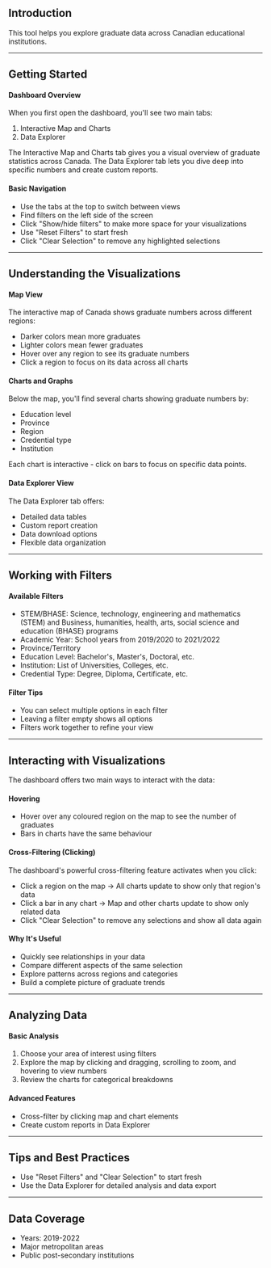 ## Introduction

This tool helps you explore graduate data across Canadian educational institutions.

---

## Getting Started

#### Dashboard Overview
When you first open the dashboard, you'll see two main tabs:
1. Interactive Map and Charts
2. Data Explorer

The Interactive Map and Charts tab gives you a visual overview of graduate statistics across Canada. The Data Explorer tab lets you dive deep into specific numbers and create custom reports.

#### Basic Navigation
- Use the tabs at the top to switch between views
- Find filters on the left side of the screen
- Click "Show/hide filters" to make more space for your visualizations
- Use "Reset Filters" to start fresh
- Click "Clear Selection" to remove any highlighted selections

---

## Understanding the Visualizations

#### Map View
The interactive map of Canada shows graduate numbers across different regions:
- Darker colors mean more graduates
- Lighter colors mean fewer graduates
- Hover over any region to see its graduate numbers
- Click a region to focus on its data across all charts

#### Charts and Graphs
Below the map, you'll find several charts showing graduate numbers by:
- Education level
- Province
- Region
- Credential type
- Institution

Each chart is interactive - click on bars to focus on specific data points.

#### Data Explorer View
The Data Explorer tab offers:
- Detailed data tables
- Custom report creation
- Data download options
- Flexible data organization

---

## Working with Filters

#### Available Filters
- STEM/BHASE: Science, technology, engineering and mathematics (STEM) and Business, humanities, health, arts, social science and education (BHASE) programs
- Academic Year: School years from 2019/2020 to 2021/2022
- Province/Territory
- Education Level: Bachelor's, Master's, Doctoral, etc.
- Institution: List of Universities, Colleges, etc.
- Credential Type: Degree, Diploma, Certificate, etc.

#### Filter Tips
- You can select multiple options in each filter
- Leaving a filter empty shows all options
- Filters work together to refine your view

---

## Interacting with Visualizations

The dashboard offers two main ways to interact with the data:

#### Hovering
- Hover over any coloured region on the map to see the number of graduates
- Bars in charts have the same behaviour

#### Cross-Filtering (Clicking)
The dashboard's powerful cross-filtering feature activates when you click:
- Click a region on the map → All charts update to show only that region's data
- Click a bar in any chart → Map and other charts update to show only related data
- Click "Clear Selection" to remove any selections and show all data again

#### Why It's Useful
- Quickly see relationships in your data
- Compare different aspects of the same selection
- Explore patterns across regions and categories
- Build a complete picture of graduate trends

---

## Analyzing Data

#### Basic Analysis
1. Choose your area of interest using filters
2. Explore the map by clicking and dragging, scrolling to zoom, and hovering to view numbers
3. Review the charts for categorical breakdowns

#### Advanced Features
- Cross-filter by clicking map and chart elements
- Create custom reports in Data Explorer

---

## Tips and Best Practices
- Use "Reset Filters" and "Clear Selection" to start fresh
- Use the Data Explorer for detailed analysis and data export

---

## Data Coverage
- Years: 2019-2022
- Major metropolitan areas
- Public post-secondary institutions